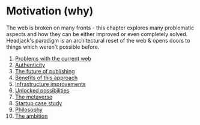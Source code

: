 # Motivation (why)

The web is broken on many fronts - this chapter explores many problematic aspects and how they can be either improved or even completely solved. Headjack's paradigm is an architectural reset of the web & opens doors to things which weren't possible before.

1. [Problems with the current web](../motivation/problems.md)
1. [Authenticity](../motivation/authenticity.md)
1. [The future of publishing](../motivation/publishing.md)
1. [Benefits of this approach](../motivation/benefits.md)
1. [Infrastructure improvements](../motivation/infrastructure.md)
1. [Unlocked possibilities](../motivation/possibilities.md)
1. [The metaverse](../motivation/metaverse.md)
1. [Startup case study](../motivation/startup_case_study.md)
1. [Philosophy](../motivation/philosophy.md)
1. [The ambition](../motivation/ambition.md)

<!--

the semantic web

Markets, markets everywhere!
algorithmic transparency & choice
https://www.ribbonfarm.com/2019/02/28/markets-are-eating-the-world/

peer review & citations can be encoded with tags/messages





-->